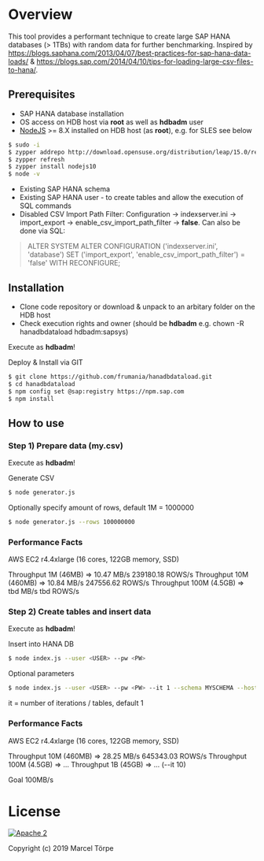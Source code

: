 # Overview

This tool provides a performant technique to create large SAP HANA databases (> 1TBs) with random data for further benchmarking.
Inspired by https://blogs.saphana.com/2013/04/07/best-practices-for-sap-hana-data-loads/ & https://blogs.sap.com/2014/04/10/tips-for-loading-large-csv-files-to-hana/.

## Prerequisites

* SAP HANA database installation
* OS access on HDB host via **root** as well as **hdbadm** user
* [NodeJS](https://nodejs.org) >= 8.X installed on HDB host (as **root**), e.g. for SLES see below
```bash
$ sudo -i
$ zypper addrepo http://download.opensuse.org/distribution/leap/15.0/repo/oss/ node10
$ zypper refresh
$ zypper install nodejs10
$ node -v
```
* Existing SAP HANA schema
* Existing SAP HANA user - to create tables and allow the execution of SQL commands
* Disabled CSV Import Path Filter: Configuration -> indexserver.ini -> import_export -> enable_csv_import_path_filter -> **false**. Can also be done via SQL:
> ALTER SYSTEM
> ALTER CONFIGURATION ('indexserver.ini', 'database')
> SET ('import_export', 'enable_csv_import_path_filter') = 'false'
> WITH RECONFIGURE;

## Installation

* Clone code repository or download & unpack to an arbitary folder on the HDB host
* Check execution rights and owner (should be **hdbadm** e.g. chown -R hanadbdataload hdbadm:sapsys)

Execute as **hdbadm**!

Deploy & Install via GIT
```bash
$ git clone https://github.com/frumania/hanadbdataload.git
$ cd hanadbdataload
$ npm config set @sap:registry https://npm.sap.com
$ npm install
```

## How to use

### Step 1) Prepare data (my.csv)

Execute as **hdbadm**!

Generate CSV
```bash
$ node generator.js
```

Optionally specify amount of rows, default 1M = 1000000
```bash
$ node generator.js --rows 100000000
```

### Performance Facts

AWS EC2 r4.4xlarge (16 cores, 122GB memory, SSD)

Throughput 1M (46MB) => 10.47 MB/s 239180.18 ROWS/s
Throughput 10M (460MB) => 10.84 MB/s 247556.62 ROWS/s
Throughput 100M (4.5GB) => tbd MB/s tbd ROWS/s

### Step 2) Create tables and insert data

Execute as **hdbadm**!

Insert into HANA DB
```bash
$ node index.js --user <USER> --pw <PW>
```

Optional parameters
```bash
$ node index.js --user <USER> --pw <PW> --it 1 --schema MYSCHEMA --host localhost --port 30015 --db HDB --tablePrefix GEN
```

it = number of iterations / tables, default 1

### Performance Facts

AWS EC2 r4.4xlarge (16 cores, 122GB memory, SSD)

Throughput 10M (460MB) => 28.25 MB/s 645343.03 ROWS/s
Throughput 100M (4.5GB) => ...
Throughput 1B (45GB) => ... (--it 10)

Goal 100MB/s

# License

[![Apache 2](https://img.shields.io/badge/license-Apache%202-blue.svg)](./LICENSE.txt)

Copyright (c) 2019 Marcel Törpe